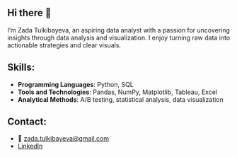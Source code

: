 ## Hi there 👋
 
I’m Zada Tulkibayeva, an aspiring data analyst with a passion for uncovering insights through data analysis and visualization. I enjoy turning raw data into actionable strategies and clear visuals.

## Skills:
- **Programming Languages**: Python, SQL  
- **Tools and Technologies**: Pandas, NumPy, Matplotlib, Tableau, Excel  
- **Analytical Methods**: A/B testing, statistical analysis, data visualization  

## Contact:  
- 📧 zada.tulkibayeva@gmail.com  
- [LinkedIn](https://www.linkedin.com/in/zada-tulkibayeva-b7a099b9/)  
